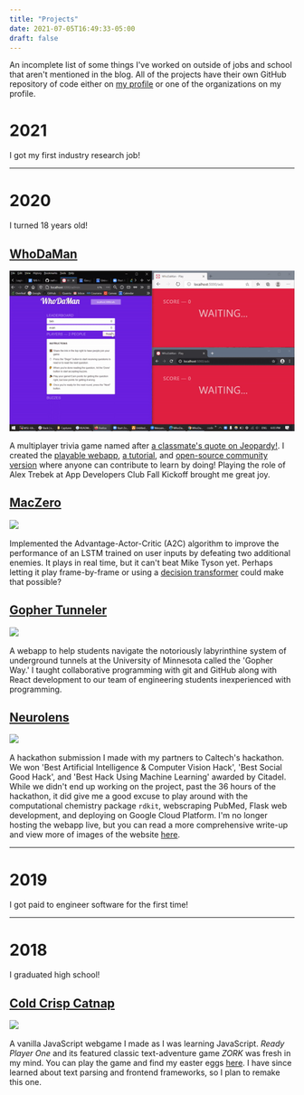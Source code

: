 ```yaml
---
title: "Projects"
date: 2021-07-05T16:49:33-05:00
draft: false
---
```


An incomplete list of some things I've worked on outside of jobs and school that aren't mentioned in the blog. All of the projects have their own GitHub repository of code either on [my profile](https://github.com/nathanielbd) or one of the organizations on my profile.

# 2021

I got my first industry research job!

---

# 2020

I turned 18 years old!

## [WhoDaMan](https://github.com/ADC-UMN/multiplayer-trivia-game)

![](https://github.com/nathanielbd/whodaman/raw/master/buzz.gif)

A multiplayer trivia game named after [a classmate's quote on Jeopardy!](https://www.twincities.com/2020/04/17/umn-sophomore-nibir-sarma-wins-jeopardy-college-championship-claiming-100000-grand-prize/). I created the [playable webapp](https://nathanielbd-whodaman.zeet.app/), [a tutorial](https://github.com/ADC-UMN/multiplayer-trivia-game), and [open-source community version](https://github.com/ADC-UMN/whodaman-ce) where anyone can contribute to learn by doing! Playing the role of Alex Trebek at App Developers Club Fall Kickoff brought me great joy.

## [MacZero](https://github.com/nathanielbd/MacZero)

![](https://github.com/RainingComputers/NES-Punchout-AI/raw/master/screenshot.gif)

Implemented the Advantage-Actor-Critic (A2C) algorithm to improve the performance of an LSTM trained on user inputs by defeating two additional enemies. It plays in real time, but it can't beat Mike Tyson yet. Perhaps letting it play frame-by-frame or using a [decision transformer](https://sites.google.com/berkeley.edu/decision-transformer) could make that possible?

## [Gopher Tunneler](https://github.com/SASE-Labs-2020/gopher-tunneler)

![](/tunneler.png)

A webapp to help students navigate the notoriously labyrinthine system of underground tunnels at the University of Minnesota called the 'Gopher Way.' I taught collaborative programming with git and GitHub along with React development to our team of engineering students inexperienced with programming.

## [Neurolens](https://github.com/nathanielbd/neurolens)

![](https://challengepost-s3-challengepost.netdna-ssl.com/photos/production/software_photos/000/954/410/datas/gallery.jpg)

A hackathon submission I made with my partners to Caltech's hackathon. We won 'Best Artificial Intelligence & Computer Vision Hack', 'Best Social Good Hack', and 'Best Hack Using Machine Learning' awarded by Citadel. While we didn't end up working on the project, past the 36 hours of the hackathon, it did give me a good excuse to play around with the computational chemistry package `rdkit`, webscraping PubMed, Flask web development, and deploying on Google Cloud Platform. I'm no longer hosting the webapp live, but you can read a more comprehensive write-up and view more of images of the website [here](https://devpost.com/software/neurolens).

---

# 2019

I got paid to engineer software for the first time!

---

# 2018

I graduated high school!

## [Cold Crisp Catnap](https://github.com/nathanielbd/cold-crisp-catnap)

![](/ccc.png)

A vanilla JavaScript webgame I made as I was learning JavaScript. *Ready Player One* and its featured classic text-adventure game *ZORK* was fresh in my mind. You can play the game and find my easter eggs [here](https://cold-crisp-catnap.neocities.org/). I have since learned about text parsing and frontend frameworks, so I plan to remake this one.